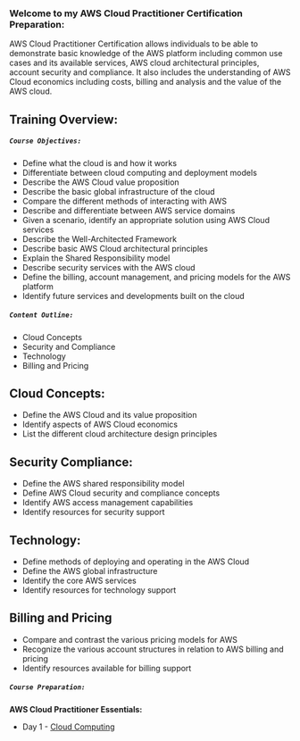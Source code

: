 ### Welcome to my AWS Cloud Practitioner Certification Preparation:

AWS Cloud Practitioner Certification allows individuals to be able to demonstrate basic knowledge of the AWS platform including common use cases and its available services, AWS cloud architectural principles, account security and compliance. It also includes the understanding of AWS Cloud economics including costs, billing and analysis and the value of the AWS cloud.

## Training Overview: 

##### `Course Objectives:` 

- Define what the cloud is and how it works 
- Differentiate between cloud computing and deployment models 
- Describe the AWS Cloud value proposition 
- Describe the basic global infrastructure of the cloud 
- Compare the different methods of interacting with AWS 
- Describe and differentiate between AWS service domains 
- Given a scenario, identify an appropriate solution using AWS Cloud services
- Describe the Well-Architected Framework 
- Describe basic AWS Cloud architectural principles 
- Explain the Shared Responsibility model 
- Describe security services with the AWS cloud 
- Define the billing, account management, and pricing models for the AWS platform 
- Identify future services and developments built on the cloud   



##### `Content Outline:` 

- Cloud Concepts
- Security and Compliance
- Technology
- Billing and Pricing

## Cloud Concepts: 

- Define the AWS Cloud and its value proposition
- Identify aspects of AWS Cloud economics
- List the different cloud architecture design principles

## Security Compliance: 

- Define the AWS shared responsibility model
- Define AWS Cloud security and compliance concepts
- Identify AWS access management capabilities
- Identify resources for security support

## Technology:

- Define methods of deploying and operating in the AWS Cloud
- Define the AWS global infrastructure
- Identify the core AWS services
- Identify resources for technology support

## Billing and Pricing
- Compare and contrast the various pricing models for AWS
- Recognize the various account structures in relation to AWS billing and pricing
- Identify resources available for billing support

##### `Course Preparation:` 

**AWS Cloud Practitioner Essentials:**

- Day 1 - [Cloud Computing](https://github.com/sohaibsohail98/AWS_Cloud_Practitioner/blob/master/AWS-Day1.MD)